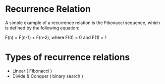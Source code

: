 # Recurrence Relation

A simple example of a recurrence relation is the Fibonacci sequence, which is defined by the following equation:

F(n) = F(n-1) + F(n-2), where F(0) = 0 and F(1) = 1

# Types of recurrence relations

- Linear ( Fibonacci )
- Divide & Conquer ( binary search )